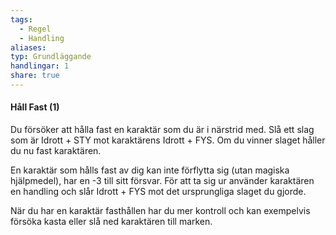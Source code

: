 ```yaml
---
tags:
  - Regel
  - Handling
aliases: 
typ: Grundläggande
handlingar: 1
share: true
---
```

#### Håll Fast (1)
Du försöker att hålla fast en karaktär som du är i närstrid med. Slå ett slag som är Idrott + STY mot karaktärens Idrott + FYS. Om du vinner slaget håller du nu fast karaktären.

En karaktär som hålls fast av dig kan inte förflytta sig (utan magiska hjälpmedel), har en -3 till sitt försvar. För att ta sig ur använder karaktären en handling och slår Idrott + FYS mot det ursprungliga slaget du gjorde.  

När du har en karaktär fasthållen har du mer kontroll och kan exempelvis försöka kasta eller slå ned karaktären till marken.  

